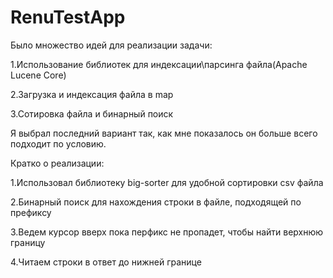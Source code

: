 # RenuTestApp
Было множество идей для реализации задачи:

  1.Использование библиотек для индексации\парсинга файла(Apache Lucene Core)

  2.Загрузка и индексация файла в map

  3.Сотировка файла и бинарный поиск

Я выбрал последний вариант так, как мне показалось он больше всего подходит по условию.

Кратко о  реализации: 

1.Использовал библиотеку big-sorter для удобной сортировки csv файла 

2.Бинарный поиск для нахождения строки в файле, подходящей по префиксу

3.Ведем курсор вверх пока перфикс не пропадет, чтобы найти  верхнюю границу

4.Читаем строки в ответ до нижней границе

